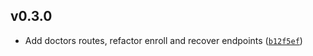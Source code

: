 ## v0.3.0

- Add doctors routes, refactor enroll and recover endpoints ([`b12f5ef`](https://github.com/https://github.com/Belo-RenaruX/crp-ts-server/commit/b12f5ef))

